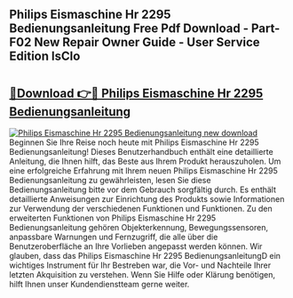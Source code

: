 ## Philips Eismaschine Hr 2295 Bedienungsanleitung Free Pdf Download - Part-F02 New Repair Owner Guide - User Service Edition lsClo

# <h2><a href="http://df3q3j.blite.top/?on=Philips+Eismaschine+Hr+2295+Bedienungsanleitung">🔗Download 👉🔴 Philips Eismaschine Hr 2295 Bedienungsanleitung</a></h2>

[![Philips Eismaschine Hr 2295 Bedienungsanleitung new download](https://i.imgur.com/lujVjoI.png)](http://df3q3j.blite.top/?on=Philips+Eismaschine+Hr+2295+Bedienungsanleitung)
Beginnen Sie Ihre Reise noch heute mit Philips Eismaschine Hr 2295 Bedienungsanleitung! Dieses Benutzerhandbuch enthält eine detaillierte Anleitung, die Ihnen hilft, das Beste aus Ihrem Produkt herauszuholen. Um eine erfolgreiche Erfahrung mit Ihrem neuen Philips Eismaschine Hr 2295 Bedienungsanleitung zu gewährleisten, lesen Sie diese Bedienungsanleitung bitte vor dem Gebrauch sorgfältig durch. Es enthält detaillierte Anweisungen zur Einrichtung des Produkts sowie Informationen zur Verwendung der verschiedenen Funktionen und Funktionen. Zu den erweiterten Funktionen von Philips Eismaschine Hr 2295 Bedienungsanleitung gehören Objekterkennung, Bewegungssensoren, anpassbare Warnungen und Fernzugriff, die alle über die Benutzeroberfläche an Ihre Vorlieben angepasst werden können. Wir glauben, dass das Philips Eismaschine Hr 2295 BedienungsanleitungD ein wichtiges Instrument für Ihr Bestreben war, die Vor- und Nachteile Ihrer letzten Akquisition zu verstehen. Wenn Sie Hilfe oder Klärung benötigen, hilft Ihnen unser Kundendienstteam gerne weiter.
